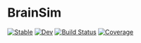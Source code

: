 # BrainSim

[![Stable](https://img.shields.io/badge/docs-stable-blue.svg)](https://thbi-brainsim.github.io/BrainSim.jl/stable)
[![Dev](https://img.shields.io/badge/docs-dev-blue.svg)](https://thbi-brainsim.github.io/BrainSim.jl/dev)
[![Build Status](https://travis-ci.com/THBI-BrainSim/BrainSim.jl.svg?branch=master)](https://travis-ci.com/THBI-BrainSim/BrainSim.jl)
[![Coverage](https://codecov.io/gh/THBI-BrainSim/BrainSim.jl/branch/master/graph/badge.svg)](https://codecov.io/gh/THBI-BrainSim/BrainSim.jl)
